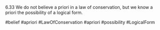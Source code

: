  6.33 We do not believe a priori in a law of conservation, but we know a priori the possibility of a logical form.
 
 #belief #apriori #LawOfConservation #apriori #possibility #LogicalForm 